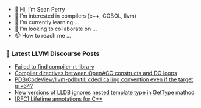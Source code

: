 - 👋 Hi, I’m Sean Perry
- 👀 I’m interested in compilers (c++, COBOL, llvm)
- 🌱 I’m currently learning ...
- 💞️ I’m looking to collaborate on ...
- 📫 How to reach me ...

<!---
s66perry/s66perry is a ✨ special ✨ repository because its `README.md` (this file) appears on your GitHub profile.
You can click the Preview link to take a look at your changes.
--->
### 📕 Latest LLVM Discourse Posts

<!-- DISCOURSE-LLVM:START -->
- [Failed to find compiler-rt library](https://discourse.llvm.org/t/failed-to-find-compiler-rt-library/62872#post_1)
- [Compiler directives between OpenACC constructs and DO loops](https://discourse.llvm.org/t/compiler-directives-between-openacc-constructs-and-do-loops/62817#post_8)
- [PDB/CodeView/llvm-pdbutil: cdecl calling convention even if the target is x64?](https://discourse.llvm.org/t/pdb-codeview-llvm-pdbutil-cdecl-calling-convention-even-if-the-target-is-x64/62870#post_1)
- [New versions of LLDB ignores nested template type in GetType mathod](https://discourse.llvm.org/t/new-versions-of-lldb-ignores-nested-template-type-in-gettype-mathod/62850#post_2)
- [[RFC] Lifetime annotations for C++](https://discourse.llvm.org/t/rfc-lifetime-annotations-for-c/61377?page=3#post_53)
<!-- DISCOURSE-LLVM:END -->
